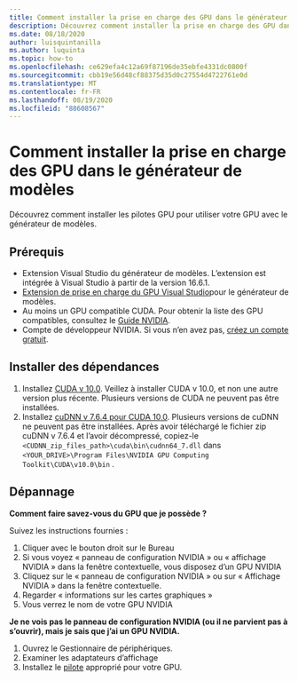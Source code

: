 ```yaml
---
title: Comment installer la prise en charge des GPU dans le générateur de modèles
description: Découvrez comment installer la prise en charge des GPU dans le générateur de modèles
ms.date: 08/18/2020
author: luisquintanilla
ms.author: luquinta
ms.topic: how-to
ms.openlocfilehash: ce629efa4c12a69f87196de35ebfe4331dc0800f
ms.sourcegitcommit: cbb19e56d48cf88375d35d0c27554d4722761e0d
ms.translationtype: MT
ms.contentlocale: fr-FR
ms.lasthandoff: 08/19/2020
ms.locfileid: "88608567"
---
```

# <a name="how-to-install-gpu-support-in-model-builder"></a>Comment installer la prise en charge des GPU dans le générateur de modèles

Découvrez comment installer les pilotes GPU pour utiliser votre GPU avec le générateur de modèles.

## <a name="prerequisites"></a>Prérequis

- Extension Visual Studio du générateur de modèles. L’extension est intégrée à Visual Studio à partir de la version 16.6.1.
- [Extension de prise en charge du GPU Visual Studio](https://marketplace.visualstudio.com/items?itemName=MLNET.ModelBuilderGPU)pour le générateur de modèles.
- Au moins un GPU compatible CUDA. Pour obtenir la liste des GPU compatibles, consultez le [Guide NVIDIA](https://developer.nvidia.com/cuda-gpus).
- Compte de développeur NVIDIA. Si vous n’en avez pas, [créez un compte gratuit](https://developer.nvidia.com/developer-program).

## <a name="install-dependencies"></a>Installer des dépendances

1. Installez [CUDA v 10.0](https://developer.nvidia.com/cuda-10.0-download-archive). Veillez à installer CUDA v 10.0, et non une autre version plus récente. Plusieurs versions de CUDA ne peuvent pas être installées.
1. Installez [cuDNN v 7.6.4 pour CUDA 10,0](https://developer.nvidia.com/rdp/cudnn-download). Plusieurs versions de cuDNN ne peuvent pas être installées. Après avoir téléchargé le fichier zip cuDNN v 7.6.4 et l’avoir décompressé, copiez-le `<CUDNN_zip_files_path>\cuda\bin\cudnn64_7.dll` dans `<YOUR_DRIVE>\Program Files\NVIDIA GPU Computing Toolkit\CUDA\v10.0\bin` .

## <a name="troubleshooting"></a>Dépannage

**Comment faire savez-vous du GPU que je possède ?**

Suivez les instructions fournies :

1. Cliquer avec le bouton droit sur le Bureau
1. Si vous voyez « panneau de configuration NVIDIA » ou « affichage NVIDIA » dans la fenêtre contextuelle, vous disposez d’un GPU NVIDIA
1. Cliquez sur le « panneau de configuration NVIDIA » ou sur « Affichage NVIDIA » dans la fenêtre contextuelle.
1. Regarder « informations sur les cartes graphiques »
1. Vous verrez le nom de votre GPU NVIDIA

**Je ne vois pas le panneau de configuration NVIDIA (ou il ne parvient pas à s’ouvrir), mais je sais que j’ai un GPU NVIDIA.**

1. Ouvrez le Gestionnaire de périphériques.
1. Examiner les adaptateurs d’affichage
1. Installez le [pilote](https://www.nvidia.com/drivers) approprié pour votre GPU.
